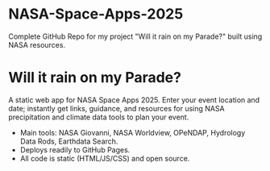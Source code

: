 # NASA-Space-Apps-2025
Complete GitHub Repo for my project "Will it rain on my Parade?" built using NASA resources.
# Will it rain on my Parade?

A static web app for NASA Space Apps 2025. Enter your event location and date; instantly get links, guidance, and resources for using NASA precipitation and climate data tools to plan your event.

- Main tools: NASA Giovanni, NASA Worldview, OPeNDAP, Hydrology Data Rods, Earthdata Search.
- Deploys readily to GitHub Pages.
- All code is static (HTML/JS/CSS) and open source.

